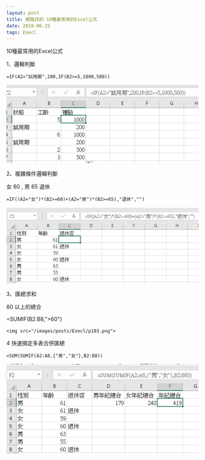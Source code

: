 ```yaml
---
layout: post
title: 網路找的 10種最常用的Excel公式
date: 2018-06-25
tags: Execl
---
```


10種最常用的Excel公式

1、邏輯判斷

```
=IF(A2="試用期",200,IF(B2>=5,1000,500))
```
<img src="/images/posts/Execl/p101.png">


2、複雜條件邏輯判斷
 
女 60 , 男 65 退休
```
=IF((A2="女")*(B2>=60)+(A2="男")*(B2>=65),"退休","")
```
<img src="/images/posts/Execl/p102.png">

3、匯總求和

60 以上的總合

=SUMIF(B2:B8,">60")
```
<img src="/images/posts/Execl/p103.png">
```

4 快速搞定多表合併匯總

```
=SUM(SUMIF(A2:A8,{"男","女"},B2:B8))

```
<img src="/images/posts/Execl/p104.png">



